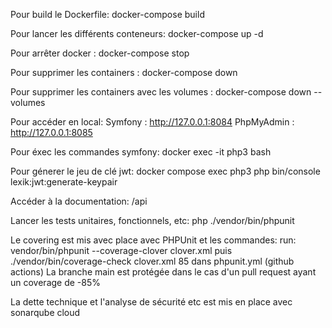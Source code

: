Pour build le Dockerfile:
docker-compose build

Pour lancer les différents conteneurs: 
docker-compose up -d

Pour arrêter docker :
docker-compose stop

Pour supprimer les containers :
docker-compose down 


Pour supprimer les containers avec les volumes :
docker-compose down --volumes

Pour accéder en local:
Symfony : http://127.0.0.1:8084
PhpMyAdmin : http://127.0.0.1:8085

Pour éxec les commandes symfony:
docker exec -it php3 bash

Pour génerer le jeu de clé jwt:
docker compose exec php3 php bin/console lexik:jwt:generate-keypair

Accéder à la documentation: /api

Lancer les tests unitaires, fonctionnels, etc: php ./vendor/bin/phpunit


Le covering est mis avec place avec PHPUnit et les commandes: run: vendor/bin/phpunit --coverage-clover clover.xml
puis ./vendor/bin/coverage-check clover.xml 85
dans phpunit.yml (github actions)
La branche main est protégée dans le cas d'un pull request ayant un coverage de -85%

La dette technique et l'analyse de sécurité etc est mis en place avec sonarqube cloud
